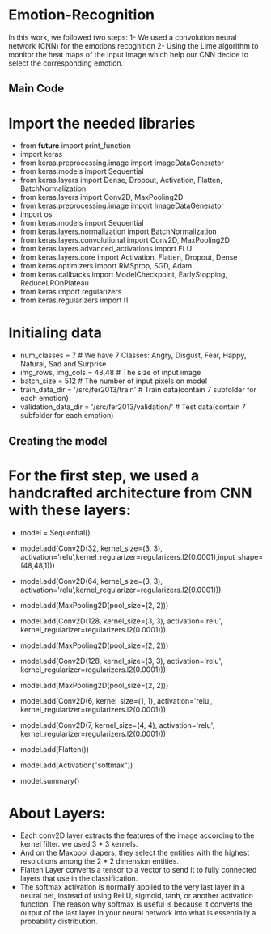 # Emotion-Recognition
In this work, we followed two steps: 
1- We used a convolution neural network (CNN) for the emotions recognition
2- Using the Lime algorithm to monitor the heat maps of the input image which help our CNN decide to select the corresponding emotion.

Main Code
-
# Import the needed libraries
- from __future__ import print_function
- import keras
- from keras.preprocessing.image import ImageDataGenerator
- from keras.models import Sequential
- from keras.layers import Dense, Dropout, Activation, Flatten, BatchNormalization
- from keras.layers import Conv2D, MaxPooling2D
- from keras.preprocessing.image import ImageDataGenerator
- import os
- from keras.models import Sequential
- from keras.layers.normalization import BatchNormalization
- from keras.layers.convolutional import Conv2D, MaxPooling2D
- from keras.layers.advanced_activations import ELU
- from keras.layers.core import Activation, Flatten, Dropout, Dense
- from keras.optimizers import RMSprop, SGD, Adam
- from keras.callbacks import ModelCheckpoint, EarlyStopping, ReduceLROnPlateau
- from keras import regularizers
- from keras.regularizers import l1

# Initialing data
- num_classes = 7                                        # We have 7 Classes: Angry, Disgust, Fear, Happy, Natural, Sad and Surprise
- img_rows, img_cols = 48,48                             # The size of input image
- batch_size = 512                                       # The number of input pixels on model
- train_data_dir = '/src/fer2013/train'                  # Train data(contain 7 subfolder for each emotion)
- validation_data_dir = '/src/fer2013/validation/'       # Test data(contain 7 subfolder for each emotion)

Creating the model
-
# For the first step, we used a handcrafted architecture from CNN with these layers: 
- model = Sequential()

- model.add(Conv2D(32, kernel_size=(3, 3), activation='relu',kernel_regularizer=regularizers.l2(0.0001),input_shape=(48,48,1)))
- model.add(Conv2D(64, kernel_size=(3, 3), activation='relu',kernel_regularizer=regularizers.l2(0.0001)))
- model.add(MaxPooling2D(pool_size=(2, 2)))

- model.add(Conv2D(128, kernel_size=(3, 3), activation='relu', kernel_regularizer=regularizers.l2(0.0001)))
- model.add(MaxPooling2D(pool_size=(2, 2)))

- model.add(Conv2D(128, kernel_size=(3, 3), activation='relu', kernel_regularizer=regularizers.l2(0.0001)))
- model.add(MaxPooling2D(pool_size=(2, 2)))

- model.add(Conv2D(6, kernel_size=(1, 1), activation='relu', kernel_regularizer=regularizers.l2(0.0001)))
- model.add(Conv2D(7, kernel_size=(4, 4), activation='relu', kernel_regularizer=regularizers.l2(0.0001)))

- model.add(Flatten())
- model.add(Activation("softmax"))
- model.summary()

# About Layers:
- Each conv2D layer extracts the features of the image according to the kernel filter. we used 3 * 3 kernels.
- And on the Maxpool diapers; they select the entities with the highest resolutions among the 2 * 2 dimension entities.
- Flatten Layer converts a tensor to a vector to send it to fully connected layers that use in the classification.
- The softmax activation is normally applied to the very last layer in a neural net, instead of using ReLU, sigmoid, tanh, or another activation function. The reason why softmax is useful is because it converts the output of the last layer in your neural network into what is essentially a probability distribution.


